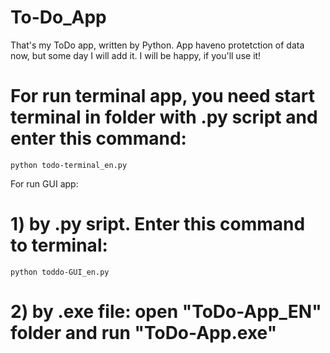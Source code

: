 # To-Do_App
That's my ToDo app, written by Python. App haveno protetction of data now, but some day I will add it.
I will be happy, if you'll use it!
# For run terminal app, you need start terminal in folder with .py script and enter this command:
```
python todo-terminal_en.py
```
For run GUI app:
# 1) by .py sript. Enter this command to terminal:
```
python toddo-GUI_en.py
```
# 2) by .exe file: open "ToDo-App_EN" folder and run "ToDo-App.exe"